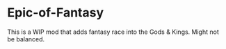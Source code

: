# Epic-of-Fantasy
This is a WIP mod that adds fantasy race into the Gods & Kings. Might not be balanced. 
